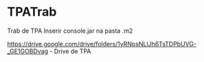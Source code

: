 # TPATrab
Trab de TPA
Inserir console.jar na pasta .m2

https://drive.google.com/drive/folders/1yRNpsNLlJh6TsTDPbUVG-_GE1GOBDvag - Drive de TPA
